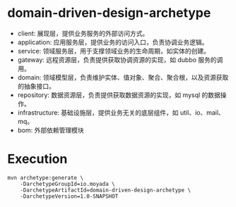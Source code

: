 domain-driven-design-archetype
====================

* client: 展现层，提供业务服务的外部访问方式。
* application: 应用服务层，提供业务的访问入口，负责协调业务逻辑。
* service: 领域服务层，用于支撑领域业务的生命周期，如实体的创建。
* gateway: 远程资源层，负责提供获取协调资源的实现，如 dubbo 服务的调用。
* domain: 领域模型层，负责维护实体、值对象、聚合、聚合根，以及资源获取的抽象接口。
* repository: 数据资源层，负责提供获取数据资源的实现，如 mysql 的数据操作。
* infrastructure: 基础设施层，提供业务无关的底层组件，如 util、io、mail、mq。
* bom: 外部依赖管理模块


Execution
====================

    mvn archetype:generate \
        -DarchetypeGroupId=io.moyada \
        -DarchetypeArtifactId=domain-driven-design-archetype \
        -DarchetypeVersion=1.0-SNAPSHOT
